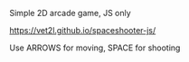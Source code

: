 Simple 2D arcade game, JS only

https://vet2l.github.io/spaceshooter-js/

Use ARROWS for moving, SPACE for shooting
